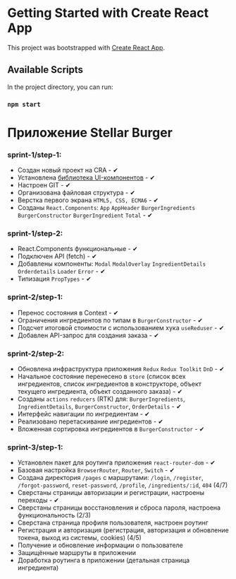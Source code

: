 # Getting Started with Create React App

This project was bootstrapped with [Create React App](https://github.com/facebook/create-react-app).

## Available Scripts

In the project directory, you can run:

### `npm start`

# Приложение Stellar Burger

### sprint-1/step-1:
* Создан новый проект на CRA - ✔
* Установлена [библиотека UI-компонентов](https://yandex-praktikum.github.io/react-developer-burger-ui-components/) - ✔
* Настроен GIT - ✔
* Организована файловая структура - ✔
* Верстка первого экрана  `HTML5, CSS, ECMA6` - ✔
*  Созданы `React.Components`: `App` `AppHeader` `BurgerIngredients` `BurgerConstructor` `BurgerIngredient` `Total` - ✔

### sprint-1/step-2:
* React.Components функциональные - ✔
* Подключен API (fetch) - ✔
*  Добавлены  компоненты: `Modal` `ModalOverlay` `IngredientDetails` `Orderdetails` `Loader` `Error` - ✔
* Типизация `PropTypes` - ✔

### sprint-2/step-1:
* Перенос состояния в Context - ✔
* Ограничения ингредиентов по типам в `BurgerConstructor` - ✔
* Подсчет итоговой стоимости с использованием хука `useReduser` - ✔
* Добавлен API-запрос для создания заказа - ✔

### sprint-2/step-2:
* Обновлена инфраструктура приложения `Redux` `Redux Toolkit` `DnD` - ✔
* Начальное состояние перенесено в `store` (список всех ингредиентов, список ингредиентов в конструкторе, объект текущего ингредиента, объект созданного заказа) - ✔
* Созданы `actions` `reducers` (RTK) для: `BurgerIngredients`, `IngredientDetails`, `BurgerConstructor`, `OrderDetails` - ✔
* Интерфейс навигации по ингредиентам - ✔
* Реализовано перетаскивание ингредиентов - ✔
* Вложенная сортировка ингредиентов в `BurgerConstructor` - ✔

### sprint-3/step-1:
* Установлен пакет для роутинга приложения `react-router-dom` - ✔
* Базовая настройка `BrowserRouter`, `Router`, `Switch` - ✔
* Создана директория `/pages` с маршрутами: `/login`, `/register`, `/forgot-password`, `reset-password`, `/profile`, `/ingredients/:id`, `404` (4/7)
* Сверстаны страницы авторизации и регистрации, настроены переходы - ✔
* Сверстаны страницы восстановления и сброса пароля, настроена функциональность (2/3)
* Сверстана страница профиля пользователя, настроен роутинг
* Регистрация и авторизация (регистрация, авторизация и обновление токена, выход из системы, cookies) (4/5)
* Получение и обновление информации о пользователе
* Защищённые маршруты в приложении
* Доработка роутинга в приложении (детальная страница ингредиента)

